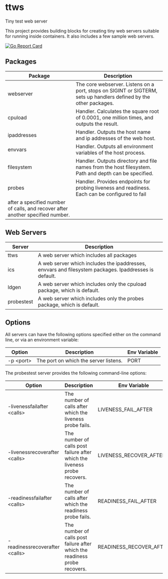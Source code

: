 # ttws
Tiny test web server 

This project provides building blocks for creating tiny web servers suitable for running inside containers. It also includes a few sample web servers.

[![Go Report Card](https://goreportcard.com/badge/github.com/rajch/ttws)](https://goreportcard.com/report/github.com/rajch/ttws)


## Packages

|Package|Description|
|-------|-----------|
|webserver|The core webserver. Listens on a port, stops on SIGINT or SIGTERM, sets up handlers defined by the other packages.|
|cpuload|Handler. Calculates the square root of 0.0001, one million times, and outputs the result.|
|ipaddresses|Handler. Outputs the host name and ip addresses of the web host.|
|envvars|Handler. Outputs all environment variables of the host process.|
|filesystem|Handler. Outputs directory and file names from the host filesystem. Path and depth can be specified.|
|probes|Handler. Provides endpoints for probing liveness and readiness. Each can be configured to fail 
after a specified number of calls, and recover after another specified number.| 


## Web Servers

|Server|Description|
|---|---|
|ttws|A web server which includes all packages|
|ics|A web server which includes the ipaddresses, envvars and filesystem packages. Ipaddresses is default.|
|ldgen|A web server which includes only the cpuload package, which is default.|
|probestest|A web server which includes only the probes package, which is default.|

## Options

All servers can have the following options specified either on the command line,  or via an environment 
variable:

|Option|Description|Env Variable|
|---|---|---|
|-p &lt;port>|The port on which the server listens.|PORT|

The probestest server provides the following command-line options:

|Option|Description|Env Variable|
|---|---|---|
|-livenessfailafter &lt;calls>|The number of calls after which the liveness probe fails.|LIVENESS_FAIL_AFTER|
|-livenessrecoverafter &lt;calls>|The number of calls post failure after which the liveness probe recovers.|LIVENESS_RECOVER_AFTER|
|-readinessfailafter &lt;calls>|The number of calls after which the readiness probe fails.|READINESS_FAIL_AFTER|
|-readinessrecoverafter &lt;calls>|The number of calls post failure after which the readiness probe recovers.|READINESS_RECOVER_AFTER|
